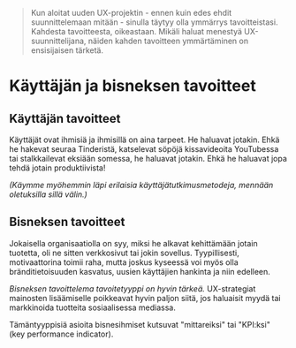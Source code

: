 >Kun aloitat uuden UX-projektin - ennen kuin edes ehdit suunnittelemaan mitään - sinulla täytyy olla ymmärrys tavoitteistasi. Kahdesta tavoitteesta, oikeastaan. Mikäli haluat menestyä UX-suunnittelijana, näiden kahden tavoitteen ymmärtäminen on ensisijaisen tärketä.

# Käyttäjän ja bisneksen tavoitteet

## Käyttäjän tavoitteet

Käyttäjät ovat ihmisiä ja ihmisillä on aina tarpeet. He haluavat jotakin. Ehkä he hakevat seuraa Tinderistä, katselevat söpöjä kissavideoita YouTubessa tai stalkkailevat eksiään somessa, he haluavat jotakin. Ehkä he haluavat jopa tehdä jotain produktiivista!

_(Käymme myöhemmin läpi erilaisia käyttäjätutkimusmetodeja, mennään oletuksilla sillä välin.)_

## Bisneksen tavoitteet

Jokaisella organisaatiolla on syy, miksi he alkavat kehittämään jotain tuotetta, oli ne sitten verkkosivut tai jokin sovellus. Tyypillisesti, motivaattorina toimii raha, mutta joskus kyseessä voi myös olla bränditietoisuuden kasvatus, uusien käyttäjien hankinta ja niin edelleen.

_Bisneksen tavoittelema tavoitetyyppi on hyvin tärkeä._ UX-strategiat mainosten lisäämiselle poikkeavat hyvin paljon siitä, jos haluaisit myydä tai markkinoida tuotteita sosiaalisessa mediassa.

Tämäntyyppisiä asioita bisnesihmiset kutsuvat "mittareiksi" tai "KPI:ksi" (key performance indicator).